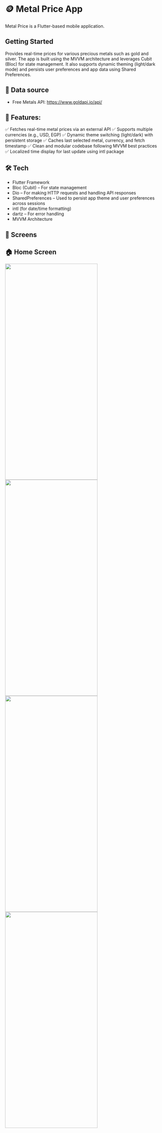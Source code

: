 # 🪙 Metal Price App

Metal Price is a Flutter-based mobile application.

## Getting Started

Provides real-time prices for various precious metals such as gold and silver. The app is built using the MVVM architecture and leverages Cubit (Bloc) for state management. It also supports dynamic theming (light/dark mode) and persists user preferences and app data using Shared Preferences.

## 📌 Data source

- Free Metals API: https://www.goldapi.io/api/

## 🚀 Features:

✅ Fetches real-time metal prices via an external API
✅ Supports multiple currencies (e.g., USD, EGP)
✅ Dynamic theme switching (light/dark) with persistent storage
✅ Caches last selected metal, currency, and fetch timestamp
✅ Clean and modular codebase following MVVM best practices
✅ Localized time display for last update using intl package

## 🛠️ Tech

- Flutter Framework
- Bloc (Cubit) – For state management
- Dio – For making HTTP requests and handling API responses
- SharedPreferences – Used to persist app theme and user preferences across sessions
- intl (for date/time formatting)
- dartz – For error handling
- MVVM Architecture 

## 📱 Screens

## 🏠 Home Screen

<img src="https://github.com/user-attachments/assets/f9310787-ff60-42d1-bb05-07a19da93b88" width="300" height="700" />
<br>

<img src="https://github.com/user-attachments/assets/4d61fc54-3b3a-4d66-b903-80080b13a8c4" width="300" height="700" />
<br>

<img src="https://github.com/user-attachments/assets/fec8eaae-8a24-472c-abcf-c88c858a4eb2" width="300" height="700" />
<br>

<img src="https://github.com/user-attachments/assets/fcf68647-f2c4-4490-b7ef-8ccb04e340a6" width="300" height="700" />
<br>
